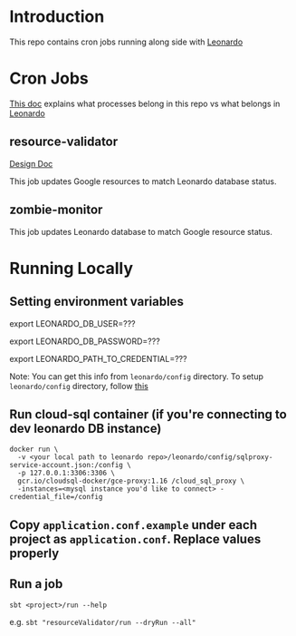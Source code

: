 # Introduction

This repo contains cron jobs running along side with [Leonardo](https://github.com/databiosphere/leonardo)

# Cron Jobs
[This doc](https://broadworkbench.atlassian.net/wiki/spaces/IA/pages/807436289/2020-09-17+Leonardo+Async+Processes) explains what processes belong in this repo vs what belongs in [Leonardo](https://github.com/databiosphere/leonardo)

## resource-validator
[Design Doc](https://broadworkbench.atlassian.net/wiki/spaces/IA/pages/737542150/2020-08-25+Proposal+for+Resource+Validator+Cron+Job)

This job updates Google resources to match Leonardo database status.

## zombie-monitor

This job updates Leonardo database to match Google resource status.

# Running Locally

## Setting environment variables

export LEONARDO_DB_USER=???

export LEONARDO_DB_PASSWORD=???

export LEONARDO_PATH_TO_CREDENTIAL=???

Note: You can get this info from `leonardo/config` directory. To setup `leonardo/config` directory, follow [this](https://github.com/broadinstitute/firecloud-develop#quick-start---how-do-i-set-up-my-configs)

## Run cloud-sql container (if you're connecting to dev leonardo DB instance)
```
docker run \
  -v <your local path to leonardo repo>/leonardo/config/sqlproxy-service-account.json:/config \
  -p 127.0.0.1:3306:3306 \
  gcr.io/cloudsql-docker/gce-proxy:1.16 /cloud_sql_proxy \
  -instances=<mysql instance you'd like to connect> -credential_file=/config
```

## Copy `application.conf.example` under each project as `application.conf`. Replace values properly

## Run a job
```
sbt <project>/run --help
```

e.g. `sbt "resourceValidator/run --dryRun --all"`
